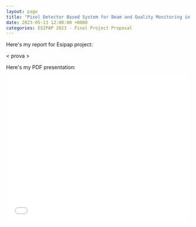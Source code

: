 ```yaml
---
layout: page
title: "Pixel Detector Based System for Beam and Quality Monitoring in Hadron Therapy"
date: 2023-05-13 12:00:00 +0000
categories: ESIPAP 2023 - Final Project Proposal
---
```


Here's my report for Esipap project:

< prova >

Here's my PDF presentation:

<iframe src="/assets/EsipapPresentation.pdf" frameborder="0" width="100%" height="400"></iframe>
